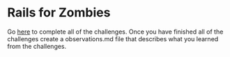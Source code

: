 # Rails for Zombies


Go <a href="http://railsforzombies.org/" target="_blank">here</a> to complete all of the challenges.  Once you have finished all of the challenges create a observations.md file that describes what you learned from the challenges.

